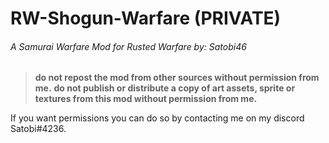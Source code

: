 # RW-Shogun-Warfare (PRIVATE)
###### A Samurai Warfare Mod for Rusted Warfare by: Satobi46

> **do not repost the mod from other sources without permission from me.**
> **do not publish or distribute a copy of art assets, sprite or textures from this mod without permission from me.**

If you want permissions you can do so by contacting me on my discord Satobi#4236. 
